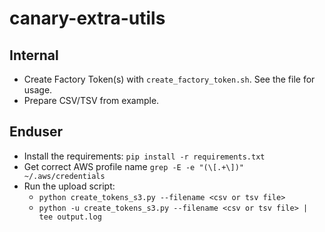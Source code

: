 # canary-extra-utils

## Internal

- Create Factory Token(s) with `create_factory_token.sh`. See the file for usage.
- Prepare CSV/TSV from example.

## Enduser

- Install the requirements: `pip install -r requirements.txt`
- Get correct AWS profile name `grep -E -e "(\[.+\])" ~/.aws/credentials`
- Run the upload script:
  - `python create_tokens_s3.py --filename <csv or tsv file>`
  - `python -u create_tokens_s3.py --filename <csv or tsv file> | tee output.log`

